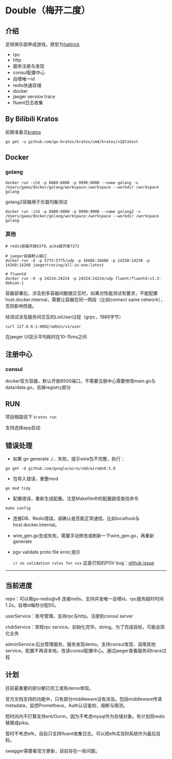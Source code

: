 # Double（梅开二度）

## 介绍

足球俱乐部养成游戏，原型为[hattrick](https://m.hattrick.org/)
- rpc
- http
- 服务注册与发现
- consul配置中心
- 自增唯一id
- redis快速存储
- docker
- jaeger service trace
- fluent日志收集


## By Bilibili Kratos

前期准备见[kratos](https://github.com/go-kratos/kratos)

```
go get -u github.com/go-kratos/kratos/cmd/kratos/v2@latest
```

## Docker

### golang
```shell
docker run -itd -p 8880:8000 -p 9990:9000 --name golang -v /Users/gaea/docker/golang/workspace:/workspace --workdir /workspace golang
```
golang2容器用于负载均衡测试
```shell
docker run -itd -p 8880:8000 -p 9990:9000 --name golang2 -v /Users/gaea/docker/golang/workspace:/workspace --workdir /workspace golang
```

### 其他
```shell
# redis容器开放6379，pika就开放7272

# jaeger容器默认端口
docker run -d -p 5775:5775/udp -p 16686:16686 -p 14250:14250 -p 14268:14268 jaegertracing/all-in-one:latest

# fluentd
docker run -d -p 24224:24224 -p 24224:24224/udp fluent/fluentd:v1.3-debian-1 
```
容器部署后，涉及到多容器间数据交互时，如果对性能测试有要求，不能配置host.docker.internal，需要让容器在同一网段（比如connect same network），否则影响性能。

经测试涉及服务间交互的ListUser过程（grpc，1989字节）
```shell
curl 127.0.0.1:8002/admin/v1/user
```
在jaeger UI显示平均耗时在10-15ms之间

## 注册中心

### consul
docker官方容器，默认开放8500端口。不需要注册中心需要修改main.go与data/data.go，去掉registry部分

## RUN
项目根路径下
`kratos run`

支持选择app启动

## 错误处理

- 如果 go generate ./... 失败，提示wire包不完整，执行：

`go get -d github.com/google/wire/cmd/wire@v0.5.0`

- 包导入错误，重整mod

`go mod tidy`

- 配置错误，重新生成配置。注意Makefile中的配置路径查找命令

`make config`

- 连接DB、Redis错误。请确认是否能正常通信，比如localhost与host.docker.internal。

- wire_gen.go生成失败。需要手动修改或刷新一下wire_gen.go，再重新generate

- pgv validate proto file error,提示
  
  `// no validation rules for xxx`
  这是已知的PGV bug：[github issue](https://github.com/envoyproxy/protoc-gen-validate/issues/240)

---

## 当前进度

repo：可以用go-redis@v8 连接redis，支持并发唯一自增id。rpc服务超时时间1.2s。自增id每秒分配50。

userService：账号管理。支持rpc与http。注册到consul server

clubService：常规rpc service。初始化完毕。doing。为了完成目标，可能会简化业务

adminService:后台管理服务，服务发现demo。支持consul发现、调用其他service。配置不再读本地，改读consul配置中心。通过jaeger查看服务间trace过程

## 计划
目前最重要的部分都已完工或有demo体现。

官方文档支持的功能中，只有部分middleware没有涉及。包括middleware传递metadata，监控Prometheus，Auth认证鉴权，熔断与限流。

短时间内不打算支持ent/Gorm，因为不考虑mysql作为存储对象。有计划将redis替换成pika。

暂时不考虑efk，目前只支持fluent收集日志。可以把efk实现BI系统作为最后目标。

swagger需要看官方更新，目前存在一些问题。